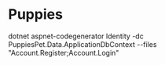 # Puppies
dotnet aspnet-codegenerator Identity -dc PuppiesPet.Data.ApplicationDbContext --files "Account.Register;Account.Login"